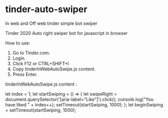 # tinder-auto-swiper
In web and Off web tinder simple bot swiper

Tinder 2020 Auto right swiper bot for javascript in browser

How to use:
1. Go to Tinder.com.
2. Login.
3. Click F12 or CTRL+SHIFT+I
4. Copy tinderInWebAutoSwipe.js content.
5. Press Enter.

tinderInWebAutoSwipe.js content :

let index = 1;
let startSwiping = () => {
let swipeRight = document.querySelector('[aria-label="Like"]').click();
console.log("You have liked " + index++);
setTimeout(startSwiping, 1000);
};
let beginSwiping = setTimeout(startSwiping, 1000);
